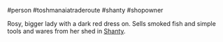 #person #toshmanaiatraderoute #shanty #shopowner 

Rosy, bigger lady with a dark red dress on. Sells smoked fish and simple tools and wares from her shed in [Shanty](obsidian://open?vault=World%20Wiki&file=Confederation%20of%20Cernia%2FTosh-Manaia%20Trade%20Route%2FL_Shanty).
